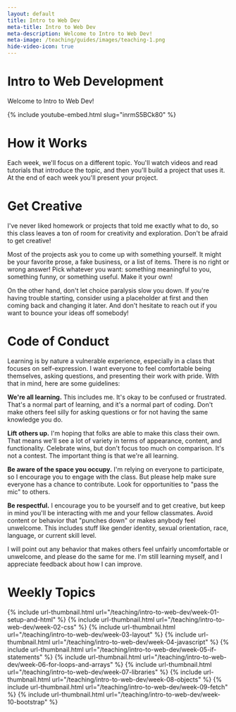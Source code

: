 ```yaml
---
layout: default
title: Intro to Web Dev
meta-title: Intro to Web Dev
meta-description: Welcome to Intro to Web Dev!
meta-image: /teaching/guides/images/teaching-1.png
hide-video-icon: true
---
```


# Intro to Web Development

Welcome to Intro to Web Dev!

{% include youtube-embed.html slug="inrmS5BCk80" %}

# How it Works

Each week, we'll focus on a different topic. You'll watch videos and read tutorials that introduce the topic, and then you'll build a project that uses it. At the end of each week you'll present your project.

# Get Creative

I've never liked homework or projects that told me exactly what to do, so this class leaves a ton of room for creativity and exploration. Don't be afraid to get creative!

Most of the projects ask you to come up with something yourself. It might be your favorite prose, a fake business, or a list of items. There is no right or
wrong answer! Pick whatever you want: something meaningful to you, something funny, or something useful. Make it your own!

On the other hand, don't let choice paralysis slow you down. If you're having trouble starting, consider using a placeholder at first and then coming back and changing it later. And don't hesitate to reach out if you want to bounce your ideas off somebody!

# Code of Conduct

Learning is by nature a vulnerable experience, especially in a class that focuses on self-expression. I want everyone to feel comfortable being themselves, asking questions, and presenting their work with pride. With that in mind, here are some guidelines:

**We're all learning.** This includes me. It's okay to be confused or frustrated. That's a normal part of learning, and it's a normal part of coding. Don't make others feel silly for asking questions or for not having the same knowledge you do.

**Lift others up.** I'm hoping that folks are able to make this class their own. That means we'll see a lot of variety in terms of appearance, content, and functionality. Celebrate wins, but don't focus too much on comparison. It's not a contest. The important thing is that we're all learning.

**Be aware of the space you occupy.** I'm relying on everyone to participate, so I encourage you to engage with the class. But please help make sure everyone has a chance to contribute. Look for opportunities to "pass the mic" to others.

**Be respectful.** I encourage you to be yourself and to get creative, but keep in mind you'll be interacting with me and your fellow classmates. Avoid content or behavior that "punches down" or makes anybody feel unwelcome. This includes stuff like gender identity, sexual orientation, race, language, or current skill level.

I will point out any behavior that makes others feel unfairly uncomfortable or unwelcome, and please do the same for me. I'm still learning myself, and I appreciate feedback about how I can improve.

# Weekly Topics

{% include url-thumbnail.html url="/teaching/intro-to-web-dev/week-01-setup-and-html" %}
{% include url-thumbnail.html url="/teaching/intro-to-web-dev/week-02-css" %}
{% include url-thumbnail.html url="/teaching/intro-to-web-dev/week-03-layout" %}
{% include url-thumbnail.html url="/teaching/intro-to-web-dev/week-04-javascript" %}
{% include url-thumbnail.html url="/teaching/intro-to-web-dev/week-05-if-statements" %}
{% include url-thumbnail.html url="/teaching/intro-to-web-dev/week-06-for-loops-and-arrays" %}
{% include url-thumbnail.html url="/teaching/intro-to-web-dev/week-07-libraries" %}
{% include url-thumbnail.html url="/teaching/intro-to-web-dev/week-08-objects" %}
{% include url-thumbnail.html url="/teaching/intro-to-web-dev/week-09-fetch" %}
{% include url-thumbnail.html url="/teaching/intro-to-web-dev/week-10-bootstrap" %}
